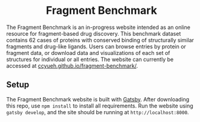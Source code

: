 <h1 align="center">
  Fragment Benchmark 
</h1>

The Fragment Benchmark is an in-progress website intended as an online resource for fragment-based drug discovery. This benchmark dataset contains 62 cases of proteins with conserved binding of structurally similar fragments and drug-like ligands. Users can browse entries by protein or fragment data, or download data and visualizations of each set of structures for individual or all entries. The website can currently be accessed at [ccyueh.github.io/fragment-benchmark/](https://ccyueh.github.io/fragment-benchmark/).
 
## Setup

The Fragment Benchmark website is built with [Gatsby](https://www.gatsbyjs.org). After downloading this repo, use `npm install` to install all requirements. Run the website using `gatsby develop`, and the site should be running at `http://localhost:8000`.
